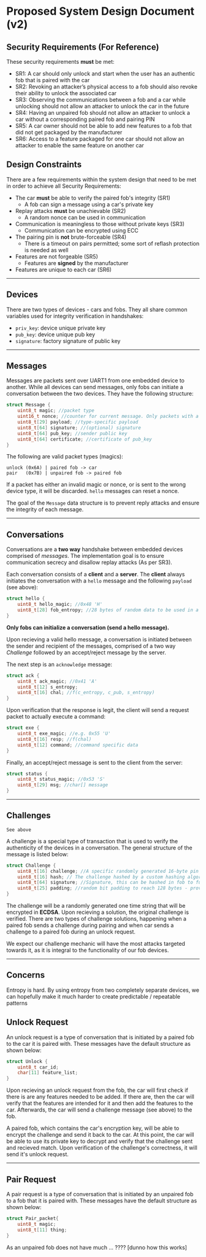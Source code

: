 # Proposed System Design Document (v2)

## Security Requirements (For Reference)

These security requirements **must** be met:
- SR1: A car should only unlock and start when the user has an authentic fob that is paired with the car
- SR2: Revoking an attacker’s physical access to a fob should also revoke their ability to unlock the associated car
- SR3: Observing the communications between a fob and a car while unlocking should not allow an attacker to unlock the car in the future
- SR4: Having an unpaired fob should not allow an attacker to unlock a car without a corresponding paired fob and pairing PIN
- SR5: A car owner should not be able to add new features to a fob that did not get packaged by the manufacturer
- SR6: Access to a feature packaged for one car should not allow an attacker to enable the same feature on another car


## Design Constraints

There are a few requirements within the system design that need to be met in order to achieve all Security Requirements:
- The car **must** be able to verify the paired fob's integrity (SR1)
    - A fob can sign a message using a car's private key
- Replay attacks **must** be unachievable (SR2)
    - A random nonce can be used in communication
- Communication is meaningless to those without private keys (SR3)
    - Communication can be encrypted using ECC
- The pairing pin is **not** brute-forceable (SR4)
    - There is a timeout on pairs permitted; some sort of reflash protection is needed as well
- Features are not forgeable (SR5)
    - Features are **signed** by the manufacturer
- Features are unique to each car (SR6)

---

## Devices

There are two types of devices - cars and fobs. They all share common variables used for integrity verification in handshakes:
- `priv_key`: device unique private key
- `pub_key`: device unique pub key
- `signature`: factory signature of public key

---

## Messages

Messages are packets sent over UART1 from one embedded device to another. While all devices can send messages, only fobs can initiate a conversation between the two devices. They have the following structure:

```c
struct Message {
    uint8_t magic; //packet type
    uint16_t nonce; //counter for current message. Only packets with a higher nonce than the last will be considered
    uint8_t[29] payload; //type-specific payload
    uint8_t[64] signature; //(optional) signature
    uint8_t[64] pub_key; //sender public key
    uint8_t[64] certificate; //certificate of pub_key
}
```

The following are valid packet types (magics):
```
unlock (0x6A) | paired fob -> car
pair   (0x7B) | unpaired fob -> paired fob
```

If a packet has either an invalid magic or nonce, or is sent to the wrong device type, it will be discarded. `hello` messages can reset a nonce.

The goal of the `Message` data structure is to prevent reply attacks and ensure the integrity of each message. 

---

## Conversations

Conversations are a **two way** handshake between embedded devices comprised of *messages*. The implementation goal is to ensure communication secrecy and disallow replay attacks (As per SR3). 

Each conversation consists of a **client** and a **server**. The **client** always initiates the conversation with a `hello` message and the following `payload` (see above):

```c
struct hello {
    uint8_t hello_magic; //0x48 'H'
    uint8_t[28] fob_entropy; //28 bytes of random data to be used in a handshake
}
```

**Only fobs can initialize a conversation (send a hello message).**

Upon recieving a valid hello message, a conversation is initiated between the sender and recipient of the messages, comprised of a two way *Challenge* followed by an accept/reject message by the server.

The next step is an `acknowledge` message:

```c
struct ack {
    uint8_t ack_magic; //0x41 'A'
    uint8_t[12] s_entropy;
    uint8_t[16] chal; //f(c_entropy, c_pub, s_entropy)
}
```

Upon verification that the response is legit, the client will send a request packet to actually execute a command:

```c
struct exe {
    uint8_t exe_magic; //e.g. 0x55 'U'
    uint8_t[16] resp; //f(chal)
    uint8_t[12] command; //command specific data
}
```

Finally, an accept/reject message is sent to the client from the server:

```c
struct status {
    uint8_t status_magic; //0x53 'S'
    uint8_t[29] msg; //char[] message
}
```

---

## Challenges

`See above`

A challenge is a special type of transaction that is used to verify the authenticity of the devices in a conversation. The general structure of the message is listed below:

```c
struct Challenge {
    uint8_t[16] challenge; //A specific randomly generated 16-byte pin used for the challenge.
    uint8_t[16] hash; // The challenge hashed by a custom hashing algorithm - prevents forging challenge messages
    uint8_t[64] signature; //Signature, this can be hashed in fob to further verify the original sender
    uint8_t[25] padding; //random bit padding to reach 128 bytes - provides minimal obfuscation
}
```

The challenge will be a randomly generated one time string that will be encrypted in __ECDSA__. Upon recieving a solution, the original challenge is verified. There are two types of challenge solutions, happening when a paired fob sends a challenge during pairing and when car sends a challenge to a paired fob during an unlock request.

We expect our challenge mechanic will have the most attacks targeted towards it, as it is integral to the functionality of our fob devices.

---

## Concerns

Entropy is hard. By using entropy from two completely separate devices, we can hopefully make it much harder to create predictable / repeatable patterns


## Unlock Request

An unlock request is a type of conversation that is initiated by a paired fob to the car it is paired with. These messages have the default structure as shown below:

```c
struct Unlock {
    uint8_t car_id;
    char[11] feature_list;
}
```
Upon recieving an unlock request from the fob, the car will first check if there is are any features needed to be added. If there are, then the car will verify that the features are intended for it and then add the features to the car. 
Afterwards, the car will send a challenge message (see above) to the fob.

A paired fob, which contains the car's encryption key, will be able to encrypt the challenge and send it back to the car. At this point, the car will be able to use its private key to decrypt and verify that the challenge sent and recieved match. Upon verification of the challenge's correctness, it will send it's unlock request.

---

## Pair Request

A pair request is a type of conversation that is initiated by an unpaired fob to a fob that it is paired with. These messages have the default structure as shown below:

```c
struct Pair_packet{
    uint8_t magic;
    uint8_t[11] thing;
}
```

As an unpaired fob does not have much ... ???? [dunno how this works]